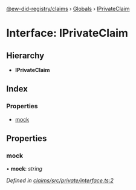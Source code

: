 [@ew-did-registry/claims](../README.md) › [Globals](../globals.md) › [IPrivateClaim](iprivateclaim.md)

# Interface: IPrivateClaim

## Hierarchy

* **IPrivateClaim**

## Index

### Properties

* [mock](iprivateclaim.md#mock)

## Properties

###  mock

• **mock**: *string*

*Defined in [claims/src/private/interface.ts:2](https://github.com/energywebfoundation/ew-did-registry/blob/42a382a/packages/claims/src/private/interface.ts#L2)*
